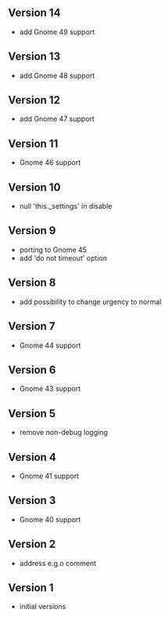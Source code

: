 ## Version 14
 * add Gnome 49 support
## Version 13
 * add Gnome 48 support
## Version 12
 * add Gnome 47 support
## Version 11
 * Gnome 46 support
## Version 10
 * null 'this._settings' in disable
## Version 9
 * porting to Gnome 45
 * add 'do not timeout' option
## Version 8
 * add possibility to change urgency to normal
## Version 7
 * Gnome 44 support
## Version 6
 * Gnome 43 support
## Version 5
 * remove non-debug logging
## Version 4
 * Gnome 41 support
## Version 3
 * Gnome 40 support
## Version 2
 * address e.g.o comment
## Version 1
 * initial versions

